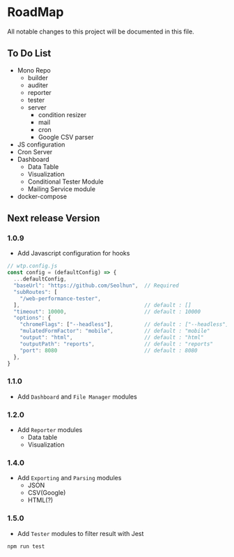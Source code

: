 # RoadMap

All notable changes to this project will be documented in this file.

## To Do List

- Mono Repo
  - builder
  - auditer
  - reporter
  - tester
  - server
    - condition resizer
    - mail
    - cron
    - Google CSV parser
- JS configuration
- Cron Server
- Dashboard
  - Data Table
  - Visualization
  - Conditional Tester Module
  - Mailing Service module
- docker-compose

## Next release Version

### 1.0.9

- Add Javascript configuration for hooks

```js
// wtp.config.js
const config = (defaultConfig) => {
  ...defaultConfig,
  "baseUrl": "https://github.com/Seolhun",  // Required
  "subRoutes": [
    "/web-performance-tester",
  ],                                        // default : []
  "timeout": 10000,                         // default : 10000
  "options": {
    "chromeFlags": ["--headless"],          // default : ["--headless"]  - ["--show-paint-rects", "--headless", "--disable-gpu"]
    "mulatedFormFactor": "mobile",          // default : "mobile"       - desktop, mobile
    "output": "html",                       // default : "html"         - json, html, csv
    "outputPath": "reports",                // default : "reports"
    "port": 8080                            // default : 8080
  },
}
```

### 1.1.0

- Add `Dashboard` and `File Manager` modules

### 1.2.0

- Add `Reporter` modules
  - Data table
  - Visualization

### 1.4.0

- Add `Exporting` and `Parsing` modules
  - JSON
  - CSV(Google)
  - HTML(?)

### 1.5.0

- Add `Tester` modules to filter result with Jest

```bash
npm run test
```
